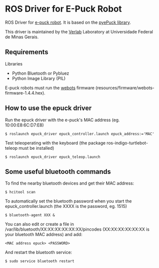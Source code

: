 ROS Driver for E-Puck Robot
============================

ROS Driver for [e-puck robot](http://www.e-puck.org/).
It is based on the [pyePuck library](https://github.com/mmartinortiz/pyePuck).

This driver is maintained by the [Verlab](http://verlab.dcc.ufmg.br/) Laboratory at Universidade Federal de Minas Gerais.

Requirements
------------
Libraries

* Python Bluetooth or Pybluez
* Python Image Library (PIL)

E-puck robots must run the [webots](www.cyberbotics.com) firmware (resources/firmware/webots-firmware-1.4.4.hex).


How to use the epuck driver
---------------------------

Run the epuck driver with the e-puck's  MAC address (eg. 10:00:E8:6C:D7:E8)

    $ roslaunch epuck_driver epuck_controller.launch epuck_address:='MAC'

Test teleoperating with the keyboard (the package ros-indigo-turtlebot-teleop must be installed)

    $ roslaunch epuck_driver epuck_teleop.launch





Some useful bluetooth commands
--------------------

To find the nearby bluetooth devices and get their MAC address:

	$ hcitool scan

To automatically set the bluetooth password when you start the epuck_controller.launch (the XXXX is the password, eg. 1515)

    $ bluetooth-agent XXX &

You can also edit or create a file in /var/lib/bluetooth/XX:XX:XX:XX:XX:XX/pincodes (XX:XX:XX:XX:XX:XX is your bluetooth MAC address) and add:

	<MAC address epuck> <PASSWORD>

And restart the bluetooth service:

	$ sudo service bluetooth restart
